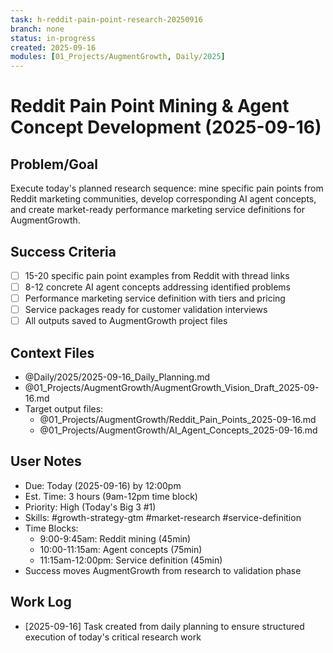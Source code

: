 ```yaml
---
task: h-reddit-pain-point-research-20250916
branch: none
status: in-progress
created: 2025-09-16
modules: [01_Projects/AugmentGrowth, Daily/2025]
---
```


# Reddit Pain Point Mining & Agent Concept Development (2025-09-16)

## Problem/Goal
Execute today's planned research sequence: mine specific pain points from Reddit marketing communities, develop corresponding AI agent concepts, and create market-ready performance marketing service definitions for AugmentGrowth.

## Success Criteria
- [ ] 15-20 specific pain point examples from Reddit with thread links
- [ ] 8-12 concrete AI agent concepts addressing identified problems
- [ ] Performance marketing service definition with tiers and pricing
- [ ] Service packages ready for customer validation interviews
- [ ] All outputs saved to AugmentGrowth project files

## Context Files
- @Daily/2025/2025-09-16_Daily_Planning.md
- @01_Projects/AugmentGrowth/AugmentGrowth_Vision_Draft_2025-09-16.md
- Target output files:
  - @01_Projects/AugmentGrowth/Reddit_Pain_Points_2025-09-16.md
  - @01_Projects/AugmentGrowth/AI_Agent_Concepts_2025-09-16.md

## User Notes
- Due: Today (2025-09-16) by 12:00pm
- Est. Time: 3 hours (9am-12pm time block)
- Priority: High (Today's Big 3 #1)
- Skills: #growth-strategy-gtm #market-research #service-definition
- Time Blocks:
  - 9:00-9:45am: Reddit mining (45min)
  - 10:00-11:15am: Agent concepts (75min)
  - 11:15am-12:00pm: Service definition (45min)
- Success moves AugmentGrowth from research to validation phase

## Work Log
- [2025-09-16] Task created from daily planning to ensure structured execution of today's critical research work